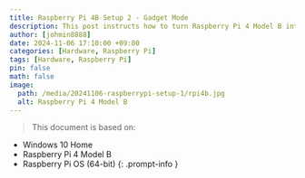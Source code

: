 ```yaml
---
title: Raspberry Pi 4B Setup 2 - Gadget Mode
description: This post instructs how to turn Raspberry Pi 4 Model B into gadget mode, which runs as a peripheral aside my computer using USB-C connection only without monitor, mouse, or keyboard.
author: [johmin8888]
date: 2024-11-06 17:10:00 +09:00
categories: [Hardware, Raspberry Pi]
tags: [Hardware, Raspberry Pi]
pin: false
math: false
image:
  path: /media/20241106-raspberrypi-setup-1/rpi4b.jpg
  alt: Raspberry Pi 4 Model B
---
```


> This document is based on:
- Windows 10 Home
- Raspberry Pi 4 Model B
- Raspberry Pi OS (64-bit)
{: .prompt-info }


